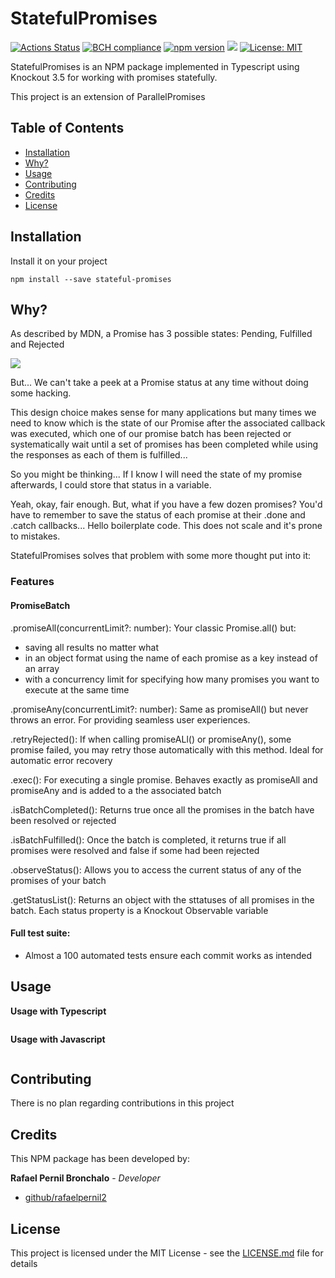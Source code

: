 # StatefulPromises

[![Actions Status](https://github.com/rafaelpernil2/StatefulPromises/workflows/ci/badge.svg)](https://github.com/rafaelpernil2/StatefulPromises/actions)
[![BCH compliance](https://bettercodehub.com/edge/badge/rafaelpernil2/StatefulPromises?branch=master)](https://bettercodehub.com/)
[![npm version](https://badge.fury.io/js/stateful-promises.svg)](https://badge.fury.io/js/stateful-promises)
[![](https://badgen.net/badge/icon/TypeScript?icon=typescript&label)]()
[![License: MIT](https://img.shields.io/badge/License-MIT-yellow.svg)](https://opensource.org/licenses/MIT)

StatefulPromises is an NPM package implemented in Typescript using Knockout 3.5 for working with promises statefully.

This project is an extension of ParallelPromises

## Table of Contents
- [Installation](#installation)
- [Why?](#why?)
- [Usage](#usage)
- [Contributing](#contributing)
- [Credits](#credits)
- [License](#license)

## Installation

Install it on your project
```Shell
npm install --save stateful-promises
```


## Why?

As described by MDN, a Promise has 3 possible states: Pending, Fulfilled and Rejected

[![](https://mdn.mozillademos.org/files/8633/promises.png)]()

But... We can't take a peek at a Promise status at any time without doing some hacking. 

This design choice makes sense for many applications but many times we need to know which is the state of our Promise after the associated callback was executed, which one of our promise batch has been rejected or systematically wait until a set of promises has been completed while using the responses as each of them is fulfilled...

So you might be thinking... If I know I will need the state of my promise afterwards, I could store that status in a variable. 

Yeah, okay, fair enough. But, what if you have a few dozen promises? You'd have to remember to save the status of each promise at their .done and .catch callbacks... Hello boilerplate code. This does not scale and it's prone to mistakes.

StatefulPromises solves that problem with some more thought put into it:

### Features

#### PromiseBatch

.promiseAll(concurrentLimit?: number): Your classic Promise.all() but: 

* saving all results no matter what
* in an object format using the name of each promise as a key instead of an array
* with a concurrency limit for specifying how many promises you want to execute at the same time

.promiseAny(concurrentLimit?: number): Same as promiseAll() but never throws an error. For providing seamless user experiences.

.retryRejected(): If when calling promiseALl() or promiseAny(), some promise failed, you may retry those automatically with this method. Ideal for automatic error recovery

.exec(): For executing a single promise. Behaves exactly as promiseAll and promiseAny and is added to a the associated batch

.isBatchCompleted(): Returns true once all the promises in the batch have been resolved or rejected

.isBatchFulfilled(): Once the batch is completed, it returns true if all promises were resolved and false if some had been rejected

.observeStatus(): Allows you to access the current status of any of the promises of your batch

.getStatusList(): Returns an object with the sttatuses of all promises in the batch. Each status property is a Knockout Observable variable


#### Full test suite:
* Almost a 100 automated tests ensure each commit works as intended


## Usage
**Usage with Typescript**

```typescript

```

**Usage with Javascript**
```javascript
```

## Contributing
There is no plan regarding contributions in this project
## Credits
This NPM package has been developed by:

**Rafael Pernil Bronchalo** - *Developer*

* [github/rafaelpernil2](https://github.com/rafaelpernil2)

## License
This project is licensed under the MIT License - see the [LICENSE.md](LICENSE.md) file for details
